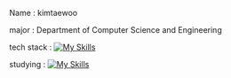 Name : kimtaewoo

major : Department of Computer Science and Engineering

tech stack : [![My Skills](https://skillicons.dev/icons?i=c,cpp,py,js,html,css,wasm)](https://skillicons.dev)

studying : [![My Skills](https://skillicons.dev/icons?i=GO,flutter,wasm)](https://skillicons.dev)
